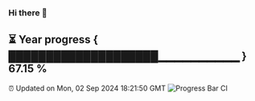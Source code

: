 ### Hi there 👋
⏳ Year progress { ████████████████████▁▁▁▁▁▁▁▁▁▁ } 67.15 %
---
⏰ Updated on Mon, 02 Sep 2024 18:21:50 GMT
![Progress Bar CI](https://github.com/liununu/liununu/workflows/Progress%20Bar%20CI/badge.svg)
